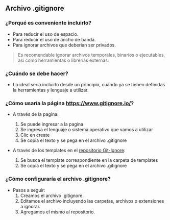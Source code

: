 ## Archivo .gitignore

### ¿Porqué es conveniente incluirlo?
- Para reducir el uso de espacio. 
- Para reducir el uso de ancho de banda.
- Para ignorar archivos que deberian ser privados.

 >Es recomendable ignorar archivos temporales, binarios o ejecutables, asi como herramientas o librerias externas.
    
### ¿Cuándo se debe hacer?
 - Lo ideal sería incluirlo desde un principio, cuando ya se tienen definidas la herramientas y lenguaje a utilizar.

### ¿Cómo usaría la página https://www.gitignore.io/?
* A través de la pagina:
  1. Se puede ingresar a la pagina
  2. Se ingresa el lenguaje o sistema operativo que vamos a utilizar
  3. Clic en create
  4. Se copia el texto y se pega en el archivo .gitignore

* A través de los templates en el [repositorio Git-Ignore](https://github.com/toptal/gitignore):
  1. Se busca el template correspondiente en la carpeta de templates
  2. Se copia el texto y se pega en el archivo .gitignore

### ¿Cómo configuraría el archivo .gitignore?
- Pasos a seguir:
  1. Creamos el archivo .gitignore.
  2. Editamos el archivo incluyendo las carpetas, archivos o extensiones a ignorar.
  3. Agregamos el mismo al repositorio.
